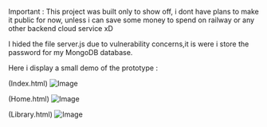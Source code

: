 Important :   This project was built only to show off, i dont have plans to make it public for now, unless i can save some money to spend on railway or any other backend cloud service xD

I hided the file server.js due to vulnerability concerns,it is were i store the password for my MongoDB database.

Here i display a small demo of the prototype :

(Index.html)
![Image](https://github.com/user-attachments/assets/d6c203de-f53b-45d3-9f33-7448c0aa989a)

(Home.html)
![Image](https://github.com/user-attachments/assets/66289f1f-7015-488c-9f9b-a26f4e37a922)

(Library.html)
![Image](https://github.com/user-attachments/assets/6582f2ec-7186-435f-a445-6e3d3cbcdfa5)
